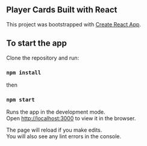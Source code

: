 ## Player Cards Built with React

This project was bootstrapped with [Create React App](https://github.com/facebookincubator/create-react-app).

## To start the app
Clone the repository and run:

### `npm install`

then

### `npm start`

Runs the app in the development mode.<br>
Open [http://localhost:3000](http://localhost:3000) to view it in the browser.

The page will reload if you make edits.<br>
You will also see any lint errors in the console.

